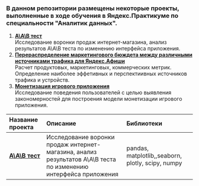 ### В данном репозитории размещены некоторые проекты, выполненные в ходе обучения в Яндекс.Практикуме по специальности "Аналитик данных".

1. [**А\А\В тест**](А_A_b_test)<br>
Исследование воронки продаж интернет-магазина, анализ результатов А\А\В теста по изменению интерфейса приложения.  
2. [**Перераспределение маркетингового бюждета между различными источниками трафика для Яндекс.Афиши**](yandex_afisha)<br>
Расчет продуктовых, маркетинговых, коммерческих метрик. Определение наиболее эффетивных и перспектиивных источников трафика и устройств.
3. [**Монетизация игрового приложения**](games_project)<br>
Исследование поведения пользователей с целью выявления закономерностей для построения модели монетизации игрового приложения.

| Название проекта                     | Описание                                                                                                         | Библиотеки                                         |
| :----------------                    |:---------------                                                                                                  |:--------------------                               |
| [**А\А\В тест**](А_A_b_test)         | Исследование воронки продаж интернет-магазина, анализ результатов А\А\В теста по изменению интерфейса приложения | pandas, matplotlib,,seaborn, plotly, scipy, numpy  |                    
               